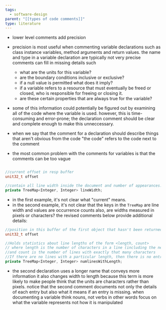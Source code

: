 ```yaml
---
tags:
  - software-design
parent: "[[types of code comments]]"
type: literature
---
```

- lower level comments add precision
- precision is most useful when commenting variable declarations such as class instance variables, method arguments and return values. the name and type in a variable declaration are typically not very precise comments can fill in missing details such
	- what are the units for this variable?
	- are the boundary conditions inclusive or exclusive?
	- if a null value is permitted what does it imply?
	- if a variable refers to a resource that must eventually be freed or closed, who is responsible for freeing or closing it.
	- are these certain properties that are always true for the variable?

- some of this information could potentially be figured out by examining all of the code where the variable is used. however, this is time-consuming and error-prone; the declaration comment should be clear and complete enough to make this unneccessary.
- when we say that the comment for a declaration should describe things that aren't obvious from the code "the code" refers to the code next to the comment
- the most common problem with the comments for variables is that the comments can be too vague
```c++ 

//current offset in resp buffer
unit32_t offset 

//contain all line width inside the document and number of appearances.
private TreeMap<Integer, Integer> lineWidth;


```

- in the first example, it's not clear what "current" means.
- in the second example, it's not clear that the keys in the `TreeMap` are line width and values are occurrence counts also, are widths measured in pixels or characters? the revised comments below provide additional details:

```c++
//position in this buffer of the first object that hasn't been returned
unit32_t offset 

//Holds statistics about line lengths of the form <length, count>
// where length is the number of characters in a line (including the new line)
//and count is the number of lines with exactly that many characters 
//If there are no lines with a particular length, then there is no entry for that length
private TreeMap<Integer, Integer> numlinesWithLength;
```

- the second declaration uses a longer name that conveys more information it also changes width to length because this term is more likely to make people think that the units are characters rather than pixels. notice that the second comment documents not only the details of each entry but also what it means if an entry is missing. when documenting a variable think nouns, not verbs in other words focus on what the variable represents not how it is manipulated